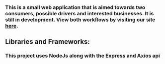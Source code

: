 ### This is a small web application that is aimed towards two consumers, possible drivers and interested businesses. It is still in development. View both workflows by visiting our site [here](https://team-qq-ignition.herokuapp.com/). 

## Libraries and Frameworks:
### This project uses NodeJs along with the Express and Axios api

